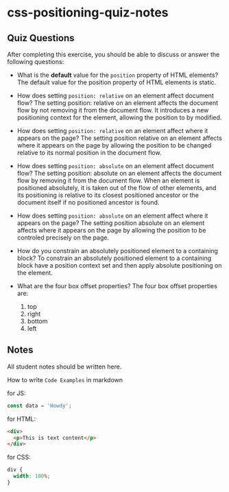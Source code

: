 # css-positioning-quiz-notes

## Quiz Questions

After completing this exercise, you should be able to discuss or answer the following questions:

- What is the **default** value for the `position` property of HTML elements?
  The default value for the position property of HTML elements is static.

- How does setting `position: relative` on an element affect document flow?
  The setting position: relative on an element affects the document flow by not removing it from the document flow. It introduces a new positioning context for the element, allowing the position to by modified.

- How does setting `position: relative` on an element affect where it appears on the page?
  The setting position relative on an element affects where it appears on the page by allowing the position to be changed relative to its normal position in the document flow.

- How does setting `position: absolute` on an element affect document flow?
  The setting position: absolute on an element affects the document flow by removing it from the document flow. When an element is positioned absolutely, it is taken out of the flow of other elements, and its positioning is relative to its closest positioned ancestor or the document itself if no positioned ancestor is found.

- How does setting `position: absolute` on an element affect where it appears on the page?
  The setting position absolute on an element affects where it appears on the page by allowing the position to be controled precisely on the page.

- How do you constrain an absolutely positioned element to a containing block?
  To constrain an absolutely positioned element to a containing block have a position context set and then apply absolute positioning on the element.

- What are the four box offset properties?
  The four box offset properties are:
  1. top
  2. right
  3. bottom
  4. left

## Notes

All student notes should be written here.

How to write `Code Examples` in markdown

for JS:

```javascript
const data = 'Howdy';
```

for HTML:

```html
<div>
  <p>This is text content</p>
</div>
```

for CSS:

```css
div {
  width: 100%;
}
```
